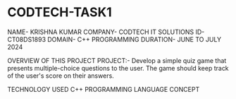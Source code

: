 # CODTECH-TASK1

NAME- KRISHNA KUMAR
COMPANY- CODTECH IT SOLUTIONS
ID- CT08DS1893
DOMAIN- C++ PROGRAMMING
DURATION- JUNE TO JULY 2024

OVERVIEW OF THIS PROJECT
PROJECT:- Develop a simple quiz game that presents multiple-choice questions to the
user. The game should keep track of the user's score on their answers.

TECHNOLOGY USED
C++ PROGRAMMING LANGUAGE CONCEPT


